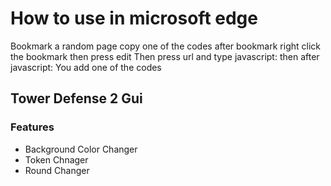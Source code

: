 # How to use in microsoft edge
  Bookmark a random page
   copy one of the codes
   after bookmark right click the bookmark then press edit
   Then press url and type javascript: then after javascript: You add one of the codes
   
## Tower Defense 2 Gui

### Features

- Background Color Changer
- Token Chnager
- Round Changer 
